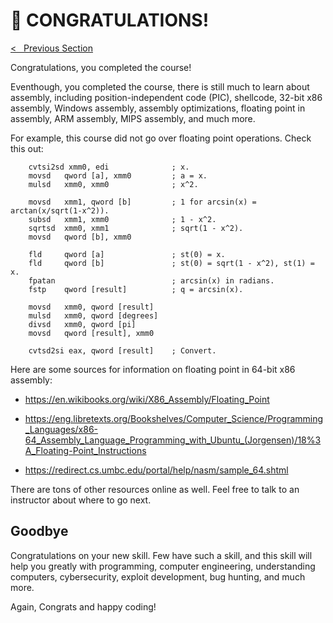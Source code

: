 
# 🎉 CONGRATULATIONS!

[<&nbsp;&nbsp; Previous Section](../3-27_structs/README.md) 

Congratulations, you completed the course!

Eventhough, you completed the course, there is still much to learn about 
assembly, including position-independent code (PIC), shellcode, 32-bit x86 
assembly, Windows assembly, assembly optimizations, floating point in 
assembly, ARM assembly, MIPS assembly, and much more.

For example, this course did not go over floating point operations. Check this 
out:

``` x86asm
    cvtsi2sd xmm0, edi              ; x.
    movsd   qword [a], xmm0         ; a = x.
    mulsd   xmm0, xmm0              ; x^2.
    
    movsd   xmm1, qword [b]         ; 1 for arcsin(x) = arctan(x/sqrt(1-x^2)).
    subsd   xmm1, xmm0              ; 1 - x^2.
    sqrtsd  xmm0, xmm1              ; sqrt(1 - x^2).
    movsd   qword [b], xmm0

    fld     qword [a]               ; st(0) = x.
    fld     qword [b]               ; st(0) = sqrt(1 - x^2), st(1) = x.
    fpatan                          ; arcsin(x) in radians.
    fstp    qword [result]          ; q = arcsin(x).

    movsd   xmm0, qword [result]
    mulsd   xmm0, qword [degrees]
    divsd   xmm0, qword [pi]
    movsd   qword [result], xmm0

    cvtsd2si eax, qword [result]    ; Convert.
```

Here are some sources for information on floating point in 64-bit x86 assembly:

- https://en.wikibooks.org/wiki/X86_Assembly/Floating_Point

- https://eng.libretexts.org/Bookshelves/Computer_Science/Programming_Languages/x86-64_Assembly_Language_Programming_with_Ubuntu_(Jorgensen)/18%3A_Floating-Point_Instructions

- https://redirect.cs.umbc.edu/portal/help/nasm/sample_64.shtml

There are tons of other resources online as well. Feel free to talk to an instructor about where to go next. 


## Goodbye

Congratulations on your new skill. Few have such a skill, and this skill will 
help you greatly with programming, computer engineering, understanding 
computers, cybersecurity, exploit development, bug hunting, and much more. 

Again, Congrats and happy coding!


<!--- End of file. --->
